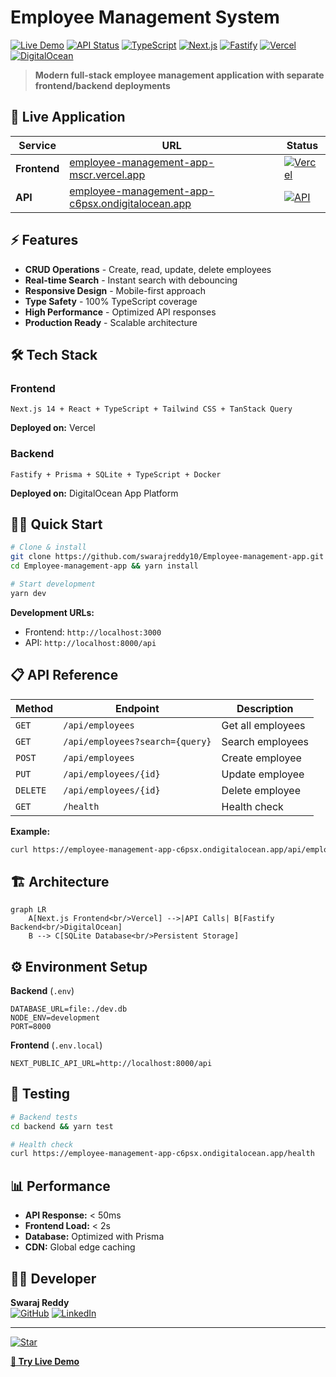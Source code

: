 # Employee Management System

[![Live Demo](https://img.shields.io/badge/🌐_Live_Demo-Visit-blue?style=for-the-badge)](https://employee-management-app-mscr.vercel.app)
[![API Status](https://img.shields.io/badge/🔗_API-Online-green?style=for-the-badge)](https://employee-management-app-c6psx.ondigitalocean.app/health)
[![TypeScript](https://img.shields.io/badge/TypeScript-100%25-3178C6?style=for-the-badge&logo=typescript&logoColor=white)](https://www.typescriptlang.org/)
[![Next.js](https://img.shields.io/badge/Next.js-14-black?style=for-the-badge&logo=next.js&logoColor=white)](https://nextjs.org/)
[![Fastify](https://img.shields.io/badge/Fastify-API-000000?style=for-the-badge&logo=fastify&logoColor=white)](https://www.fastify.io/)
[![Vercel](https://img.shields.io/badge/Vercel-Deployed-000000?style=for-the-badge&logo=vercel&logoColor=white)]([https://vercel.com/])
[![DigitalOcean](https://img.shields.io/badge/DigitalOcean-Deployed-0080FF?style=for-the-badge&logo=digitalocean&logoColor=white)]([https://www.digitalocean.com/])

> **Modern full-stack employee management application with separate frontend/backend deployments**

## 🚀 Live Application

| Service | URL | Status |
|---------|-----|--------|
| **Frontend** | [employee-management-app-mscr.vercel.app](https://employee-management-app-mscr.vercel.app) | [![Vercel](https://img.shields.io/badge/Live-brightgreen)](https://employee-management-app-mscr.vercel.app) |
| **API** | [employee-management-app-c6psx.ondigitalocean.app](https://employee-management-app-c6psx.ondigitalocean.app/api/employees) | [![API](https://img.shields.io/badge/Online-success)](https://employee-management-app-c6psx.ondigitalocean.app/api/employees) |

## ⚡ Features

- **CRUD Operations** - Create, read, update, delete employees
- **Real-time Search** - Instant search with debouncing
- **Responsive Design** - Mobile-first approach
- **Type Safety** - 100% TypeScript coverage
- **High Performance** - Optimized API responses
- **Production Ready** - Scalable architecture

## 🛠 Tech Stack

### Frontend
```
Next.js 14 + React + TypeScript + Tailwind CSS + TanStack Query
```
**Deployed on:** Vercel

### Backend
```
Fastify + Prisma + SQLite + TypeScript + Docker
```
**Deployed on:** DigitalOcean App Platform

## 🏃‍♂️ Quick Start

```bash
# Clone & install
git clone https://github.com/swarajreddy10/Employee-management-app.git
cd Employee-management-app && yarn install

# Start development
yarn dev
```

**Development URLs:**
- Frontend: `http://localhost:3000`
- API: `http://localhost:8000/api`

## 📋 API Reference

| Method | Endpoint | Description |
|--------|----------|-------------|
| `GET` | `/api/employees` | Get all employees |
| `GET` | `/api/employees?search={query}` | Search employees |
| `POST` | `/api/employees` | Create employee |
| `PUT` | `/api/employees/{id}` | Update employee |
| `DELETE` | `/api/employees/{id}` | Delete employee |
| `GET` | `/health` | Health check |

**Example:**
```bash
curl https://employee-management-app-c6psx.ondigitalocean.app/api/employees
```

## 🏗 Architecture

```mermaid
graph LR
    A[Next.js Frontend<br/>Vercel] -->|API Calls| B[Fastify Backend<br/>DigitalOcean]
    B --> C[SQLite Database<br/>Persistent Storage]
```

## ⚙️ Environment Setup

**Backend** (`.env`)
```env
DATABASE_URL=file:./dev.db
NODE_ENV=development
PORT=8000
```

**Frontend** (`.env.local`)
```env
NEXT_PUBLIC_API_URL=http://localhost:8000/api
```

## 🧪 Testing

```bash
# Backend tests
cd backend && yarn test

# Health check
curl https://employee-management-app-c6psx.ondigitalocean.app/health
```

## 📊 Performance

- **API Response:** < 50ms
- **Frontend Load:** < 2s
- **Database:** Optimized with Prisma
- **CDN:** Global edge caching

## 👨‍💻 Developer

**Swaraj Reddy**  
[![GitHub](https://img.shields.io/badge/GitHub-swarajreddy10-181717?style=flat&logo=github)](https://github.com/swarajreddy10)
[![LinkedIn](https://img.shields.io/badge/LinkedIn-swarajreddy-0A66C2?style=flat&logo=linkedin)](https://linkedin.com/in/swarajreddy)

---

[![Star](https://img.shields.io/github/stars/swarajreddy10/Employee-management-app?style=social)](https://github.com/swarajreddy10/Employee-management-app)

**[🚀 Try Live Demo](https://employee-management-app-mscr.vercel.app)**
